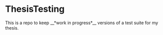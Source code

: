 # ThesisTesting

<p>This is a repo to keep __*work in progress*__ versions of a test suite for my thesis.</p>
